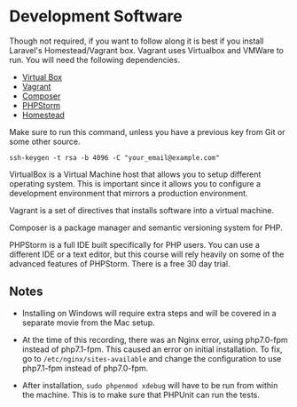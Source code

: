 # Development Software

Though not required, if you want to follow along it is best if you install Laravel's Homestead/Vagrant box.  Vagrant uses Virtualbox and VMWare to run.  You will need the following dependencies.

- [Virtual Box](https://www.virtualbox.org/wiki/VirtualBox)
- [Vagrant](https://www.vagrantup.com/)
- [Composer](https://getcomposer.org/)
- [PHPStorm](https://www.jetbrains.com/phpstorm/)
- [Homestead](https://laravel.com/docs/5.3/homestead#per-project-installation)

Make sure to run this command, unless you have a previous key from Git or some other source.

`ssh-keygen -t rsa -b 4096 -C "your_email@example.com"`

VirtualBox is a Virtual Machine host that allows you to setup different operating system.  This is important since it allows you to configure a development environment that mirrors a production environment.

Vagrant is a set of directives that installs software into a virtual machine.

Composer is a package manager and semantic versioning system for PHP.

PHPStorm is a full IDE built specifically for PHP users.  You can use a different IDE or a text editor, but this course will rely heavily on some of the advanced features of PHPStorm.  There is a free 30 day trial.

## Notes

- Installing on Windows will require extra steps and will be covered in a separate movie from the Mac setup.

- At the time of this recording, there was an Nginx error, using php7.0-fpm instead of php7.1-fpm.  This caused an error on initial installation.  To fix, go to `/etc/nginx/sites-available` and change the configuration to use php7.1-fpm instead of php7.0-fpm.

- After installation, `sudo phpenmod xdebug` will have to be run from within the machine.  This is to make sure that PHPUnit can run the tests.